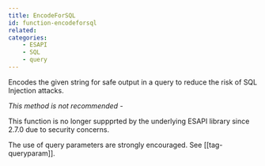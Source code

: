 ```yaml
---
title: EncodeForSQL
id: function-encodeforsql
related:
categories:
    - ESAPI
    - SQL
    - query
---
```


Encodes the given string for safe output in a query to reduce the risk of SQL Injection attacks.

_This method is not recommended_ -

This function is no longer suppprted by the underlying ESAPI library since 2.7.0 due to security concerns.

The use of query parameters are strongly encouraged. See [[tag-queryparam]].

